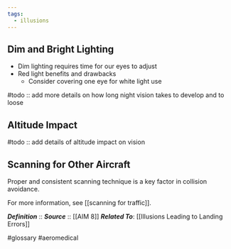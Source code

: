 ```yaml
---
tags:
  - illusions
---
```


## Dim and Bright Lighting
- Dim lighting requires time for our eyes to adjust
- Red light benefits and drawbacks
	- Consider covering one eye for white light use

#todo :: add more details on how long night vision takes to develop and to loose

## Altitude Impact

#todo :: add details of altitude impact on vision

## Scanning for Other Aircraft
Proper and consistent scanning technique is a key factor in collision avoidance.

For more information, see [[scanning for traffic]].


***Definition***    :: 
***Source***         :: [[AIM 8]]
***Related To***: [[Illusions Leading to Landing Errors]]

#glossary #aeromedical